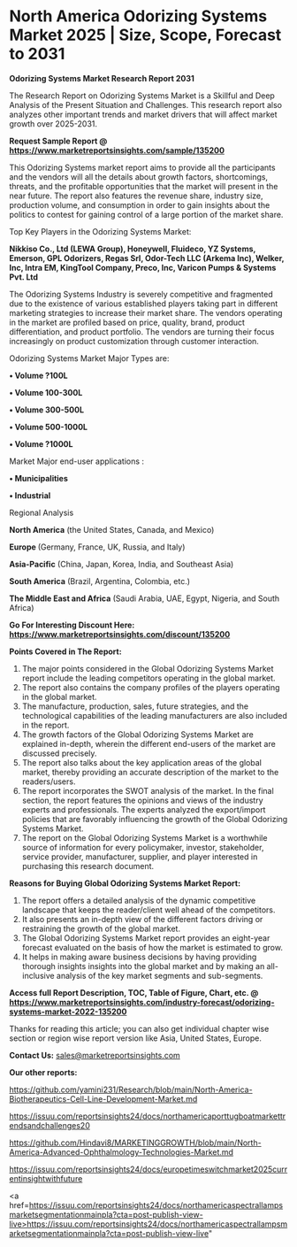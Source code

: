  # North America Odorizing Systems Market 2025 | Size, Scope, Forecast to 2031

<strong>Odorizing Systems Market Research Report 2031</strong>

The Research Report on Odorizing Systems Market is a Skillful and Deep Analysis of the Present Situation and Challenges. This research report also analyzes other important trends and market drivers that will affect market growth over 2025-2031.

<strong>Request Sample Report @ <a href=https://www.marketreportsinsights.com/sample/135200>https://www.marketreportsinsights.com/sample/135200</a></strong>

This Odorizing Systems market report aims to provide all the participants and the vendors will all the details about growth factors, shortcomings, threats, and the profitable opportunities that the market will present in the near future. The report also features the revenue share, industry size, production volume, and consumption in order to gain insights about the politics to contest for gaining control of a large portion of the market share.

Top Key Players in the Odorizing Systems Market:

<strong>Nikkiso Co., Ltd (LEWA Group), Honeywell, Fluideco, YZ Systems, Emerson, GPL Odorizers, Regas Srl, Odor-Tech LLC (Arkema Inc), Welker, Inc, Intra EM, KingTool Company, Preco, Inc, Varicon Pumps & Systems Pvt. Ltd</strong>

The Odorizing Systems Industry is severely competitive and fragmented due to the existence of various established players taking part in different marketing strategies to increase their market share. The vendors operating in the market are profiled based on price, quality, brand, product differentiation, and product portfolio. The vendors are turning their focus increasingly on product customization through customer interaction.

Odorizing Systems Market Major Types are:

<strong>• Volume ?100L

• Volume 100-300L

• Volume 300-500L

• Volume 500-1000L

• Volume ?1000L</strong>

Market Major end-user applications :

<strong>• Municipalities

• Industrial</strong>

Regional Analysis

</u><strong><b>North America</b></strong> (the United States, Canada, and Mexico)

<strong><b>Europe </b></strong>(Germany, France, UK, Russia, and Italy)

<strong><b>Asia-Pacific</b></strong> (China, Japan, Korea, India, and Southeast Asia)

<strong><b>South America</b></strong> (Brazil, Argentina, Colombia, etc.)

<strong><b>The Middle East and Africa</b></strong> (Saudi Arabia, UAE, Egypt, Nigeria, and South Africa)

<strong>Go For Interesting Discount Here: <a href=https://www.marketreportsinsights.com/discount/135200>https://www.marketreportsinsights.com/discount/135200</a></strong>

<strong>Points Covered in The Report:</strong>
<ol>
  <li>The major points considered in the Global Odorizing Systems Market report include the leading competitors operating in the global market.</li>
  <li>The report also contains the company profiles of the players operating in the global market.</li>
  <li>The manufacture, production, sales, future strategies, and the technological capabilities of the leading manufacturers are also included in the report.</li>
  <li>The growth factors of the Global Odorizing Systems Market are explained in-depth, wherein the different end-users of the market are discussed precisely.</li>
  <li>The report also talks about the key application areas of the global market, thereby providing an accurate description of the market to the readers/users.</li>
  <li>The report incorporates the SWOT analysis of the market. In the final section, the report features the opinions and views of the industry experts and professionals. The experts analyzed the export/import policies that are favorably influencing the growth of the Global Odorizing Systems Market.</li>
  <li>The report on the Global Odorizing Systems Market is a worthwhile source of information for every policymaker, investor, stakeholder, service provider, manufacturer, supplier, and player interested in purchasing this research document.</li>
</ol>
<strong>Reasons for Buying Global Odorizing Systems Market Report:</strong>

<ol>
  <li>The report offers a detailed analysis of the dynamic competitive landscape that keeps the reader/client well ahead of the competitors.</li>
  <li>It also presents an in-depth view of the different factors driving or restraining the growth of the global market.</li>
  <li>The Global Odorizing Systems Market report provides an eight-year forecast evaluated on the basis of how the market is estimated to grow.</li>
  <li>It helps in making aware business decisions by having providing thorough insights insights into the global market and by making an all-inclusive analysis of the key market segments and sub-segments.</li>
</ol>
<strong>Access full Report Description, TOC, Table of Figure, Chart, etc. @ <a href=https://www.marketreportsinsights.com/industry-forecast/odorizing-systems-market-2022-135200>https://www.marketreportsinsights.com/industry-forecast/odorizing-systems-market-2022-135200</a></strong>


Thanks for reading this article; you can also get individual chapter wise section or region wise report version like Asia, United States, Europe.

<strong>Contact Us:</strong>
sales@marketreportsinsights.com

<strong>Our other reports:</strong>

<a href=https://github.com/yamini231/Research/blob/main/North-America-Biotherapeutics-Cell-Line-Development-Market.md>https://github.com/yamini231/Research/blob/main/North-America-Biotherapeutics-Cell-Line-Development-Market.md</a>

<a href=https://issuu.com/reportsinsights24/docs/northamericaporttugboatmarkettrendsandchallenges20>https://issuu.com/reportsinsights24/docs/northamericaporttugboatmarkettrendsandchallenges20</a>

<a href=https://github.com/Hindavi8/MARKETINGGROWTH/blob/main/North-America-Advanced-Ophthalmology-Technologies-Market.md>https://github.com/Hindavi8/MARKETINGGROWTH/blob/main/North-America-Advanced-Ophthalmology-Technologies-Market.md</a>

<a href=https://issuu.com/reportsinsights24/docs/europetimeswitchmarket2025currentinsightwithfuture>https://issuu.com/reportsinsights24/docs/europetimeswitchmarket2025currentinsightwithfuture</a>

<a href=https://issuu.com/reportsinsights24/docs/northamericaspectrallampsmarketsegmentationmainpla?cta=post-publish-view-live>https://issuu.com/reportsinsights24/docs/northamericaspectrallampsmarketsegmentationmainpla?cta=post-publish-view-live</a>"
